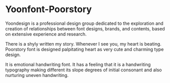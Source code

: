 # Yoonfont-Poorstory
Yoondesign is a professional design group dedicated to the exploration and creation of relationships between font designs, brands, and contents, based on extensive experience and research.


There is a shyly written my story. Whenever I see you, my
heart is beating. Poorstory font is designed palpitating heart as very cute and
charming type design. 

It is emotional handwriting font. It
has a feeling that it is a handwriting typography making different its slope
degrees of initial consonant and also nurturing uneven handwriting. 

